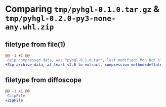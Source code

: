 # Comparing `tmp/pyhgl-0.1.0.tar.gz` & `tmp/pyhgl-0.2.0-py3-none-any.whl.zip`

## filetype from file(1)

```diff
@@ -1 +1 @@
-gzip compressed data, was "pyhgl-0.1.0.tar", last modified: Mon Oct 17 08:47:44 2022, max compression
+Zip archive data, at least v2.0 to extract, compression method=deflate
```

## filetype from diffoscope

```diff
@@ -1 +1 @@
-GzipFile
+ZipFile
```


